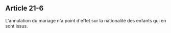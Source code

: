 Article 21-6
----
L'annulation du mariage n'a point d'effet sur la nationalité des enfants qui en
sont issus.
